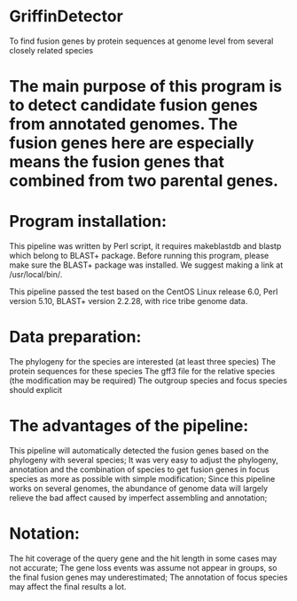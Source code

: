# GriffinDetector
To find fusion genes by protein sequences at genome level from several closely related species
# The main purpose of this program is to detect candidate fusion genes from annotated genomes. The fusion genes here are especially means the fusion genes that combined from two parental genes.
# Program installation:
This pipeline was written by Perl script, it requires makeblastdb and blastp which belong to BLAST+ package. Before running this program, please make sure the BLAST+ package was installed. We suggest making a link at /usr/local/bin/.

This pipeline passed the test based on the CentOS Linux release 6.0, Perl version 5.10, BLAST+ version 2.2.28, with rice tribe genome data.

# Data preparation:
The phylogeny for the species are interested (at least three species)
The protein sequences for these species
The gff3 file for the relative species (the modification may be required)
The outgroup species and focus species should explicit

# The advantages of the pipeline:
This pipeline will automatically detected the fusion genes based on the phylogeny with several species;
It was very easy to adjust the phylogeny, annotation and the combination of species to get fusion genes in focus species as more as possible with simple modification;
Since this pipeline works on several genomes, the abundance of genome data will largely relieve the bad affect caused by imperfect assembling and annotation;
# Notation:
The hit coverage of the query gene and the hit length in some cases may not accurate;
The gene loss events was assume not appear in groups, so the final fusion genes may underestimated;
The annotation of focus species may affect the final results a lot.
